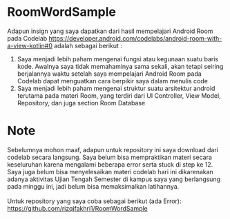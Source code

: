 # RoomWordSample

Adapun insign yang saya dapatkan dari hasil mempelajari Android Room pada Codelab https://developer.android.com/codelabs/android-room-with-a-view-kotlin#0 adalah sebagai berikut : <br/>
1. Saya menjadi lebih paham mengenai fungsi atau kegunaan suatu baris kode. Awalnya saya tidak memahaminya sama sekali, akan tetapi seiring berjalannya waktu setelah saya mempelajari Android Room pada Codelab dapat menguatkan cara berpikir saya dalam menulis code
2. Saya menjadi lebih paham mengenai struktur suatu arsitektur android terutama pada materi Room, yang terdiri dari UI Controller, View Model, Repository, dan juga section Room Database

# Note
Sebelumnya mohon maaf, adapun untuk repository ini saya download dari codelab secara langsung. Saya belum bisa mempraktikan materi secara keseluruhan karena mengalami beberapa error serta stuck di step ke 12. Saya juga belum bisa menyelesaikan materi codelab hari ini dikarenakan adanya aktivitas Ujian Tengah Semester di kampus saya yang berlangsung pada minggu ini, jadi belum bisa memaksimalkan latihannya.<br/><br/> Untuk repository yang saya coba sebagai berikut (ada Error): <br/>
https://github.com/rizqifakhri1/RoomWordSample
